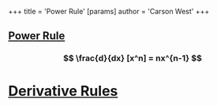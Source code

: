 +++
 title = 'Power Rule'
[params]
	author = 'Carson West'
+++
## [Power Rule](./../power-rule/) 
###  $$  \frac{d}{dx} [x^n] = nx^{n-1}  $$  


# [Derivative Rules](./../derivative-rules/)
